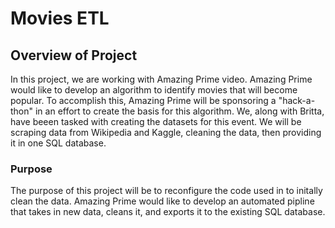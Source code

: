# Movies ETL

## Overview of Project

In this project, we are working with Amazing Prime video. Amazing Prime would like to develop an algorithm to identify movies that will become popular.
To accomplish this, Amazing Prime will be sponsoring a "hack-a-thon" in an effort to create the basis for this algorithm. We, along with Britta, 
have beeen tasked with creating the datasets for this event. We will be scraping data from Wikipedia and Kaggle, cleaning the data, then
providing it in one SQL database.  

### Purpose

The purpose of this project will be to reconfigure the code used in to initally clean the data. Amazing Prime would like to develop an
automated pipline that takes in new data, cleans it, and exports it to the existing SQL database.




